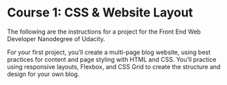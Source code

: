 # Course 1: CSS & Website Layout

The following are the instructions for a project for the Front End Web Developer Nanodegree of Udacity.

For your first project, you’ll create a multi-page blog website, using best practices for content and page
styling with HTML and CSS. You’ll practice using responsive layouts, Flexbox, and CSS Grid to create the
structure and design for your own blog.
